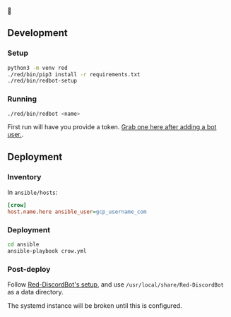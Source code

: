 🦊

## Development

### Setup

```bash
python3 -m venv red
./red/bin/pip3 install -r requirements.txt
./red/bin/redbot-setup
```

### Running

```bash
./red/bin/redbot <name>
```

First run will have you provide a token. [Grab one here after adding a bot user.](https://discord.com/developers/applications/).

## Deployment

### Inventory

In `ansible/hosts`:

```ini
[crow]
host.name.here ansible_user=gcp_username_com
```

### Deployment

```bash
cd ansible
ansible-playbook crow.yml
```

### Post-deploy

Follow [Red-DiscordBot's setup](https://docs.discord.red/en/stable/getting_started.html#getting-started), and use `/usr/local/share/Red-DiscordBot` as a data directory.

The systemd instance will be broken until this is configured.